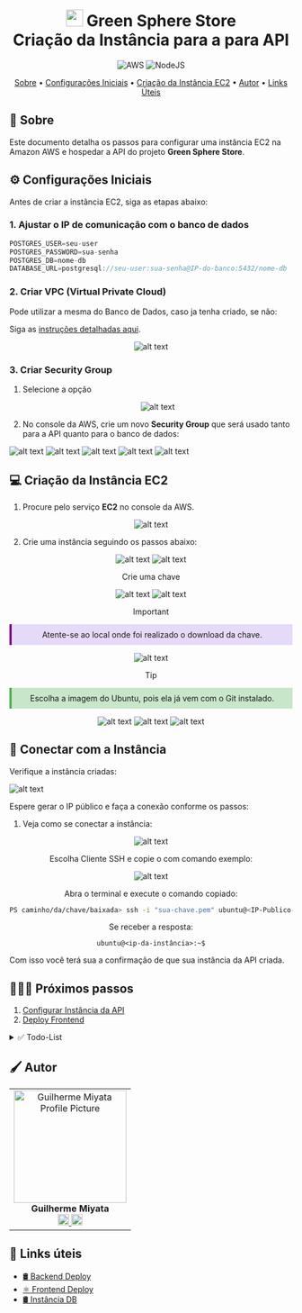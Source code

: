 [AWS__BADGE]: https://img.shields.io/badge/AWS-%23FF9900.svg?style=for-the-badge&logo=amazon-aws&logoColor=white
[NodeJS__BADGE]: https://img.shields.io/badge/node.js-6DA55F?style=for-the-badge&logo=node.js&logoColor=white

<div align="center">

<h1  style="font-weight: bold;"><img src="./GreenSphere-web/src/assets/images/logo.svg" alt="main section" width="30px" > Green Sphere Store<br>Criação da Instância para a para API</h1>

![AWS][AWS__BADGE]
![NodeJS][NodeJS__BADGE]

<a href="#about">Sobre</a> •
<a href="#config">Configurações Iniciais</a> •
<a href="#EC2">Criação da Instância EC2</a> •
<a href="#colab">Autor</a> •
<a href="#resources">Links Úteis</a>

</div>

<h2 id="about">📌 Sobre</h2>

Este documento detalha os passos para configurar uma instância EC2 na Amazon AWS e hospedar a API do projeto **Green Sphere Store**.

<h2>⚙️ Configurações Iniciais</h2>

Antes de criar a instância EC2, siga as etapas abaixo:

### 1. Ajustar o IP de comunicação com o banco de dados

```javascript
POSTGRES_USER=seu-user
POSTGRES_PASSWORD=sua-senha
POSTGRES_DB=nome-db
DATABASE_URL=postgresql://seu-user:sua-senha@IP-do-banco:5432/nome-db
```

### 2. Criar VPC (Virtual Private Cloud)

Pode utilizar a mesma do Banco de Dados, caso ja tenha criado, se não:

Siga as [instruções detalhadas aqui](https://israelbarberino-dev.notion.site/VPC-Virtual-Private-Cloud-12ea01dcbda18000bd5aee45e22568ad).

<div align="center">

![alt text](./md/images/imagevpc.png)

</div>

### 3. Criar Security Group

1.  Selecione a opção

    <div align="center">

    ![alt text](./md/images/image-s.png)

    </div>

2.  No console da AWS, crie um novo **Security Group** que será usado tanto para a API quanto para o banco de dados:

![alt text](./md/images/image-2.png)
![alt text](./md/images/image-1314.png)
![alt text](./md/images/image.png)
![alt text](./md/images/image-6.png)
![alt text](./md/images/image-7.png)

<h2 id="EC2">💻 Criação da Instância EC2</h2>

1. Procure pelo serviço **EC2** no console da AWS.

<div align="center">

![alt text](./md/images/image-13.png)

</div>

2. Crie uma instância seguindo os passos abaixo:

<div align="center">

![alt text](./md/images/image-12.png)
![alt text](./md/images/image-14.png)

Crie uma chave

![alt text](./md/images/image-chave.png)
![alt text](./md/images/image-create.png)

> [!IMPORTANT]
>
>  <div style="border-left: 4px solid purple; padding: 10px; background: rgba(130, 80, 223, 0.2);">
> Atente-se ao local onde foi realizado o download da chave.
>  </div>

![alt text](./md/images/image-download.png)

> [!TIP]
>
> <div style="border-left: 4px solid #4CAF50; padding: 10px; background: rgba(76, 175, 80, 0.3);">
> Escolha a imagem do Ubuntu, pois ela já vem com o Git instalado.
> </div>

![alt text](./md/images/image-15.png)
![alt text](./md/images/image-17.png)
![alt text](./md/images/image-18.png)

</div>

<h2 id="connect">🔗 Conectar com a Instância</h2>

Verifique a instância criadas:

![alt text](./md/images/imageinst.png)

Espere gerar o IP público e faça a conexão conforme os passos:

1. Veja como se conectar a instância:

<div align="center">

![alt text](./md/images/image-connect.png)

Escolha Cliente SSH e copie o com comando exemplo:

![alt text](./md/images/image-connect-2.png)

Abra o terminal e execute o comando copiado:

```bash
PS caminho/da/chave/baixada> ssh -i "sua-chave.pem" ubuntu@<IP-Publico-da-sua-Instância>
```

Se receber a resposta:

```ubuntu
ubuntu@<ip-da-instância>:~$
```

</div>

Com isso você terá sua a confirmação de que sua instância da API criada.

<h2 id='next'>🏃🏻‍♀️ Próximos passos</h2>

1.  [Configurar Instância da API](./deploy_backend.md)
2.  [Deploy Frontend](./deploy_frontend.md)

<details>
<summary>✅ Todo-List</summary>

1. - [x] [**Criação e Configuração da Instância EC2 do banco de dados na AWS**](./banco-instancia.md)
   - - [x] Configurar security group para abrir a porta 5432 para a instância da API.
   - - [x] Adicionar configurar, no diretório da API, um service:postgres no <kbd>docker-compose.yml</kbd> para criar container do postgres
   - - [x] Subir instância no EC2 com o sistema operacional Ubuntu
   - - [x] [**Instalar o Docker e Docker Compose na instância**](./deploy_backend.md)
   - - [x] Baixar resposiório do GitHub
   - - [x] Realizar o docker-compose up do container do PostgreSQL
2. - [ ] [**Criação e Configuração da Instância EC2 da API em nodejs na AWS**](./api-instancia.md)
   - - [x] Configurar security group para abrir a porta 3000 para teste externo e comunicação com o frontend
   - - [x] Mudar o IP de comunicação com o banco de dados para **_<IP da instância>:5432_**
   - - [ ] Adicionar configurar, no diretório da API, um <kbd>Dockerfile</kbd> um service:api no <kbd>docker-compose.yml</kbd> para criar container da API
   - - [ ] Subir instância no EC2 com o sistema operacional Ubuntu
   - - [ ] [**Instalar o Docker e Docker Compose na instância**](./deploy_backend.md)
   - - [ ] Baixar resposiório do GitHub
   - - [ ] Realizar o docker-compose up do container da API
3. - [ ] [**Deploy do Frontend**](./deploy_frontend.md)
   - - [ ] Atualizar a URL da API no frontend para o IP da instância da API "http://<IP-da-instância-API>:3000"
   - - [ ] Criar Bucket para hospedagem de sites estáticos no S3 com permissão de acesso público
   - - [ ] Fazer o upload dos arquivos do build para o bucket do S3.
4. - [ ] Realizar testes
   - - [ ] **Banco de Dados:** Verificação das tabelas e dados inseridos manualmente.
   - - [ ] **API:** Testes de requisições no Insomnia ou Postman confirmando comunicação com o banco.
   - - [ ] **Frontend:** Requisições bem-sucedidas ao backend hospedado na instância da API.

</details>

<h2 id="colab">🖌 Autor</h2>

<table align="center">
  <tr style="display: flex; justify-content: space-around;" >
    <td align="center">
      <img src="./GreenSphere-web/src/assets/images/Miyata.jpg" width="200px;" height="200px;" alt="Guilherme Miyata Profile Picture"/><br>
      <b>Guilherme Miyata</b><br>
      <a href="https://github.com/g-Miyata">
        <img src="./GreenSphere-web/src/assets/images/github.png" width="20px;" alt="GitHub Icon"/>
      </a>
      <a href="https://www.linkedin.com/in/guilherme-miyata-612a71219/">
        <img src="./GreenSphere-web/src/assets/images/linkedin.png" width="20px;" alt="LinkedIn Icon"/>
      </a>
    </td>
  </tr>
</table>

<h2 id="resources">📄 Links úteis</h2>

- [🛢️ Backend Deploy](./deploy_backend.md)
- [⚛ Frontend Deploy](./deploy_frontend.md)
- [🛢️ Instância DB](./banco-instancia.md)
